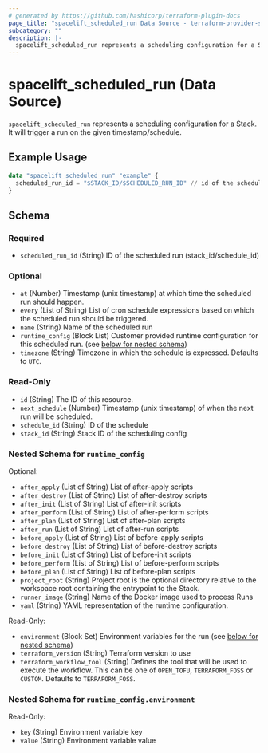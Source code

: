 ```yaml
---
# generated by https://github.com/hashicorp/terraform-plugin-docs
page_title: "spacelift_scheduled_run Data Source - terraform-provider-spacelift"
subcategory: ""
description: |-
  spacelift_scheduled_run represents a scheduling configuration for a Stack. It will trigger a run on the given timestamp/schedule.
---
```


# spacelift_scheduled_run (Data Source)

`spacelift_scheduled_run` represents a scheduling configuration for a Stack. It will trigger a run on the given timestamp/schedule.

## Example Usage

```terraform
data "spacelift_scheduled_run" "example" {
  scheduled_run_id = "$STACK_ID/$SCHEDULED_RUN_ID" // id of the scheduled run
}
```

<!-- schema generated by tfplugindocs -->
## Schema

### Required

- `scheduled_run_id` (String) ID of the scheduled run (stack_id/schedule_id)

### Optional

- `at` (Number) Timestamp (unix timestamp) at which time the scheduled run should happen.
- `every` (List of String) List of cron schedule expressions based on which the scheduled run should be triggered.
- `name` (String) Name of the scheduled run
- `runtime_config` (Block List) Customer provided runtime configuration for this scheduled run. (see [below for nested schema](#nestedblock--runtime_config))
- `timezone` (String) Timezone in which the schedule is expressed. Defaults to `UTC`.

### Read-Only

- `id` (String) The ID of this resource.
- `next_schedule` (Number) Timestamp (unix timestamp) of when the next run will be scheduled.
- `schedule_id` (String) ID of the schedule
- `stack_id` (String) Stack ID of the scheduling config

<a id="nestedblock--runtime_config"></a>
### Nested Schema for `runtime_config`

Optional:

- `after_apply` (List of String) List of after-apply scripts
- `after_destroy` (List of String) List of after-destroy scripts
- `after_init` (List of String) List of after-init scripts
- `after_perform` (List of String) List of after-perform scripts
- `after_plan` (List of String) List of after-plan scripts
- `after_run` (List of String) List of after-run scripts
- `before_apply` (List of String) List of before-apply scripts
- `before_destroy` (List of String) List of before-destroy scripts
- `before_init` (List of String) List of before-init scripts
- `before_perform` (List of String) List of before-perform scripts
- `before_plan` (List of String) List of before-plan scripts
- `project_root` (String) Project root is the optional directory relative to the workspace root containing the entrypoint to the Stack.
- `runner_image` (String) Name of the Docker image used to process Runs
- `yaml` (String) YAML representation of the runtime configuration.

Read-Only:

- `environment` (Block Set) Environment variables for the run (see [below for nested schema](#nestedblock--runtime_config--environment))
- `terraform_version` (String) Terraform version to use
- `terraform_workflow_tool` (String) Defines the tool that will be used to execute the workflow. This can be one of `OPEN_TOFU`, `TERRAFORM_FOSS` or `CUSTOM`. Defaults to `TERRAFORM_FOSS`.

<a id="nestedblock--runtime_config--environment"></a>
### Nested Schema for `runtime_config.environment`

Read-Only:

- `key` (String) Environment variable key
- `value` (String) Environment variable value

